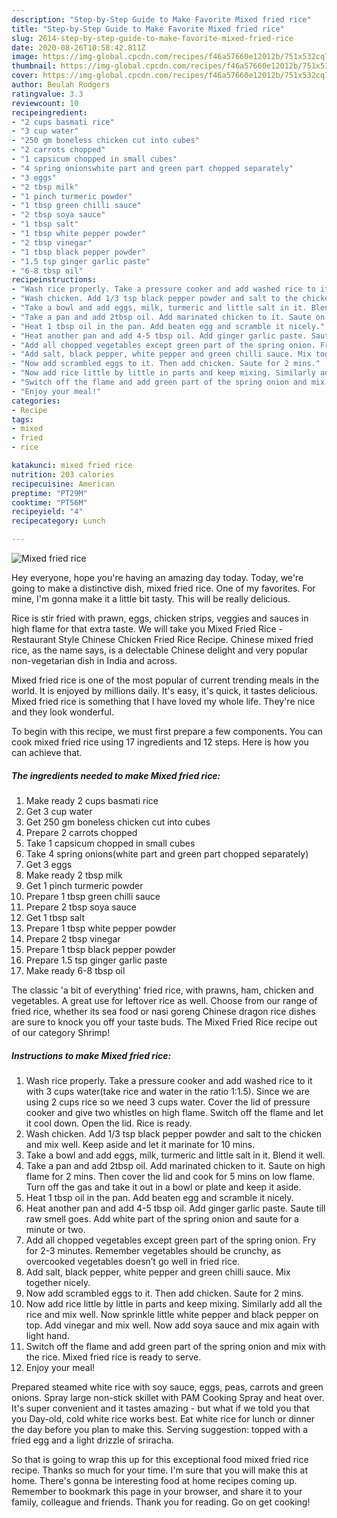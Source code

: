 ```yaml
---
description: "Step-by-Step Guide to Make Favorite Mixed fried rice"
title: "Step-by-Step Guide to Make Favorite Mixed fried rice"
slug: 2614-step-by-step-guide-to-make-favorite-mixed-fried-rice
date: 2020-08-26T10:58:42.811Z
image: https://img-global.cpcdn.com/recipes/f46a57660e12012b/751x532cq70/mixed-fried-rice-recipe-main-photo.jpg
thumbnail: https://img-global.cpcdn.com/recipes/f46a57660e12012b/751x532cq70/mixed-fried-rice-recipe-main-photo.jpg
cover: https://img-global.cpcdn.com/recipes/f46a57660e12012b/751x532cq70/mixed-fried-rice-recipe-main-photo.jpg
author: Beulah Rodgers
ratingvalue: 3.3
reviewcount: 10
recipeingredient:
- "2 cups basmati rice"
- "3 cup water"
- "250 gm boneless chicken cut into cubes"
- "2 carrots chopped"
- "1 capsicum chopped in small cubes"
- "4 spring onionswhite part and green part chopped separately"
- "3 eggs"
- "2 tbsp milk"
- "1 pinch turmeric powder"
- "1 tbsp green chilli sauce"
- "2 tbsp soya sauce"
- "1 tbsp salt"
- "1 tbsp white pepper powder"
- "2 tbsp vinegar"
- "1 tbsp black pepper powder"
- "1.5 tsp ginger garlic paste"
- "6-8 tbsp oil"
recipeinstructions:
- "Wash rice properly. Take a pressure cooker and add washed rice to it with 3 cups water(take rice and water in the ratio 1:1.5). Since we are using 2 cups rice so we need 3 cups water. Cover the lid of pressure cooker and give two whistles on high flame. Switch off the flame and let it cool down. Open the lid. Rice is ready."
- "Wash chicken. Add 1/3 tsp black pepper powder and salt to the chicken and mix well. Keep aside and let it marinate for 10 mins."
- "Take a bowl and add eggs, milk, turmeric and little salt in it. Blend it well."
- "Take a pan and add 2tbsp oil. Add marinated chicken to it. Saute on high flame for 2 mins. Then cover the lid and cook for 5 mins on low flame. Turn off the gas and take it out in a bowl or plate and keep it aside."
- "Heat 1 tbsp oil in the pan. Add beaten egg and scramble it nicely."
- "Heat another pan and add 4-5 tbsp oil. Add ginger garlic paste. Saute till raw smell goes. Add white part of the spring onion and saute for a minute or two."
- "Add all chopped vegetables except green part of the spring onion. Fry for 2-3 minutes. Remember vegetables should be crunchy, as overcooked vegetables doesn’t go well in fried rice."
- "Add salt, black pepper, white pepper and green chilli sauce. Mix together nicely."
- "Now add scrambled eggs to it. Then add chicken. Saute for 2 mins."
- "Now add rice little by little in parts and keep mixing. Similarly add all the rice and mix well. Now sprinkle little white pepper and black pepper on top. Add vinegar and mix well. Now add soya sauce and mix again with light hand."
- "Switch off the flame and add green part of the spring onion and mix with the rice. Mixed fried rice is ready to serve."
- "Enjoy your meal!"
categories:
- Recipe
tags:
- mixed
- fried
- rice

katakunci: mixed fried rice 
nutrition: 203 calories
recipecuisine: American
preptime: "PT29M"
cooktime: "PT56M"
recipeyield: "4"
recipecategory: Lunch

---
```



![Mixed fried rice](https://img-global.cpcdn.com/recipes/f46a57660e12012b/751x532cq70/mixed-fried-rice-recipe-main-photo.jpg)

Hey everyone, hope you're having an amazing day today. Today, we're going to make a distinctive dish, mixed fried rice. One of my favorites. For mine, I'm gonna make it a little bit tasty. This will be really delicious.

Rice is stir fried with prawn, eggs, chicken strips, veggies and sauces in high flame for that extra taste. We will take you Mixed Fried Rice - Restaurant Style Chinese Chicken Fried Rice Recipe. Chinese mixed fried rice, as the name says, is a delectable Chinese delight and very popular non-vegetarian dish in India and across.

Mixed fried rice is one of the most popular of current trending meals in the world. It is enjoyed by millions daily. It's easy, it's quick, it tastes delicious. Mixed fried rice is something that I have loved my whole life. They're nice and they look wonderful.


To begin with this recipe, we must first prepare a few components. You can cook mixed fried rice using 17 ingredients and 12 steps. Here is how you can achieve that.

<!--inarticleads1-->

##### The ingredients needed to make Mixed fried rice:

1. Make ready 2 cups basmati rice
1. Get 3 cup water
1. Get 250 gm boneless chicken cut into cubes
1. Prepare 2 carrots chopped
1. Take 1 capsicum chopped in small cubes
1. Take 4 spring onions(white part and green part chopped separately)
1. Get 3 eggs
1. Make ready 2 tbsp milk
1. Get 1 pinch turmeric powder
1. Prepare 1 tbsp green chilli sauce
1. Prepare 2 tbsp soya sauce
1. Get 1 tbsp salt
1. Prepare 1 tbsp white pepper powder
1. Prepare 2 tbsp vinegar
1. Prepare 1 tbsp black pepper powder
1. Prepare 1.5 tsp ginger garlic paste
1. Make ready 6-8 tbsp oil


The classic &#39;a bit of everything&#39; fried rice, with prawns, ham, chicken and vegetables. A great use for leftover rice as well. Choose from our range of fried rice, whether its sea food or nasi goreng Chinese dragon rice dishes are sure to knock you off your taste buds. The Mixed Fried Rice recipe out of our category Shrimp! 

<!--inarticleads2-->

##### Instructions to make Mixed fried rice:

1. Wash rice properly. Take a pressure cooker and add washed rice to it with 3 cups water(take rice and water in the ratio 1:1.5). Since we are using 2 cups rice so we need 3 cups water. Cover the lid of pressure cooker and give two whistles on high flame. Switch off the flame and let it cool down. Open the lid. Rice is ready.
1. Wash chicken. Add 1/3 tsp black pepper powder and salt to the chicken and mix well. Keep aside and let it marinate for 10 mins.
1. Take a bowl and add eggs, milk, turmeric and little salt in it. Blend it well.
1. Take a pan and add 2tbsp oil. Add marinated chicken to it. Saute on high flame for 2 mins. Then cover the lid and cook for 5 mins on low flame. Turn off the gas and take it out in a bowl or plate and keep it aside.
1. Heat 1 tbsp oil in the pan. Add beaten egg and scramble it nicely.
1. Heat another pan and add 4-5 tbsp oil. Add ginger garlic paste. Saute till raw smell goes. Add white part of the spring onion and saute for a minute or two.
1. Add all chopped vegetables except green part of the spring onion. Fry for 2-3 minutes. Remember vegetables should be crunchy, as overcooked vegetables doesn’t go well in fried rice.
1. Add salt, black pepper, white pepper and green chilli sauce. Mix together nicely.
1. Now add scrambled eggs to it. Then add chicken. Saute for 2 mins.
1. Now add rice little by little in parts and keep mixing. Similarly add all the rice and mix well. Now sprinkle little white pepper and black pepper on top. Add vinegar and mix well. Now add soya sauce and mix again with light hand.
1. Switch off the flame and add green part of the spring onion and mix with the rice. Mixed fried rice is ready to serve.
1. Enjoy your meal!


Prepared steamed white rice with soy sauce, eggs, peas, carrots and green onions. Spray large non-stick skillet with PAM Cooking Spray and heat over. It&#39;s super convenient and it tastes amazing - but what if we told you that you Day-old, cold white rice works best. Eat white rice for lunch or dinner the day before you plan to make this. Serving suggestion: topped with a fried egg and a light drizzle of sriracha. 

So that is going to wrap this up for this exceptional food mixed fried rice recipe. Thanks so much for your time. I'm sure that you will make this at home. There's gonna be interesting food at home recipes coming up. Remember to bookmark this page in your browser, and share it to your family, colleague and friends. Thank you for reading. Go on get cooking!
